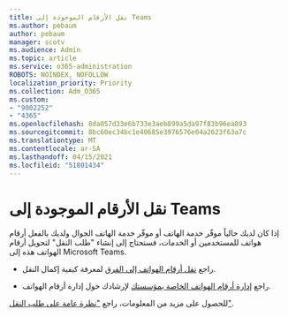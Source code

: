 ```yaml
---
title: نقل الأرقام الموجودة إلى Teams
ms.author: pebaum
author: pebaum
manager: scotv
ms.audience: Admin
ms.topic: article
ms.service: o365-administration
ROBOTS: NOINDEX, NOFOLLOW
localization_priority: Priority
ms.collection: Adm_O365
ms.custom:
- "9002252"
- "4365"
ms.openlocfilehash: 8da057d33e6b733e3aeb899a5da97f83b96ea893
ms.sourcegitcommit: 8bc60ec34bc1e40685e3976576e04a2623f63a7c
ms.translationtype: MT
ms.contentlocale: ar-SA
ms.lasthandoff: 04/15/2021
ms.locfileid: "51801434"
---
```

# <a name="port-existing-numbers-to-teams"></a>نقل الأرقام الموجودة إلى Teams

إذا كان لديك حالياً موفّر خدمة الهاتف أو موفّر خدمة الهاتف الجوال ولديك بالفعل أرقام هواتف للمستخدمين أو الخدمات، فستحتاج إلى إنشاء "طلب النقل" لتحويل أرقام الهواتف هذه إلى Microsoft Teams.

- راجع [نقل أرقام الهواتف إلى الفرق](https://docs.microsoft.com/microsoftteams/phone-number-calling-plans/transfer-phone-numbers-to-teams) لمعرفة كيفية إكمال النقل. 

- راجع [إدارة أرقام الهواتف الخاصة بمؤسستك](https://docs.microsoft.com/microsoftteams/manage-phone-numbers-for-your-organization/manage-phone-numbers-for-your-organization) لإرشادك حول إدارة أرقام الهواتف. 

للحصول على مزيد من المعلومات، راجع ["نظرة عامة على طلب النقل"](https://docs.microsoft.com/MicrosoftTeams/phone-number-calling-plans/port-order-overview). 
